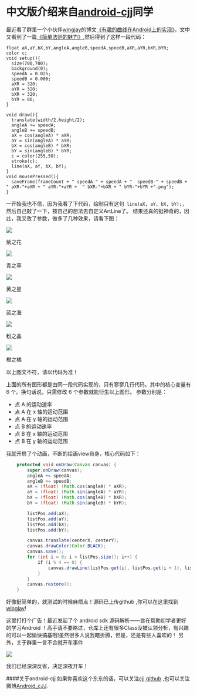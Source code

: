# 中文版介绍来自[android-cjj](https://github.com/android-cjj)同学

最近看了群里一个小伙伴[wingjay](https://github.com/wingjay)的博文[《有趣的曲线在Android上的实现》](https://wingjay.com/2016/01/25/%E6%9C%89%E8%B6%A3%E7%9A%84%E6%9B%B2%E7%BA%BF%E5%9C%A8Android%E4%B8%8A%E7%9A%84%E5%AE%9E%E7%8E%B0/)，文中又看到了一篇[《简单法则的魅力》](http://mp.weixin.qq.com/s?__biz=MzA4NTc5MDU5OQ==&mid=411441608&idx=1&sn=5e846a882f58a7ba1b5312bdbeaafccf&scene=23&srcid=0120GiYhMXjmNDoN9MFQj7f5#rd),然后得到了这样一段代码：
```
float aX,aY,bX,bY,angleA,angleB,speedA,speedB,aXR,aYR,bXR,bYR;
color c;
void setup(){
  size(700,700);
  background(0);
  speedA = 0.025;
  speedB = 0.006;
  aXR = 320;
  aYR = 320;
  bXR = 320;
  bYR = 80;
}

void draw(){
  translate(width/2,height/2);
  angleA += speedA;
  angleB += speedB;
  aX = cos(angleA) * aXR;
  aY = sin(angleA) * aYR;
  bX = cos(angleB) * bXR;
  bY = sin(angleB) * bYR;
  c = color(255,50);
  stroke(c);
  line(aX, aY, bX, bY);
}
void mousePressed(){
  saveFrame(frameCount + " speedA-" + speedA + "  speedB-" + speedB + " aXR-"+aXR + " aYR-"+aYR +  " bXR-"+bXR + " bYR-"+bYR +".png");
}
```
一开始我也不信，因为我看了下代码，绘制只有这句` line(aX, aY, bX, bY);`，然后自己敲了一下，按自己的想法去自定义ArtLine了。
结果还真的挺神奇的，因此，我又改了参数，做多了几种效果，请看下图：

![](http://ww1.sinaimg.cn/mw690/7ef01fcagw1f35hl220wyg20at0a5h5e.gif)

紫之花


![](http://ww1.sinaimg.cn/mw690/7ef01fcagw1f35hl30ev0g20at0a5n96.gif)

青之草


![](http://ww3.sinaimg.cn/mw690/7ef01fcagw1f35hl3ol83g20at0a5111.gif)

黄之星


![](http://ww4.sinaimg.cn/mw690/7ef01fcagw1f35hl53hrrg20at0a54h3.gif)

蓝之海


![](http://ww3.sinaimg.cn/mw690/7ef01fcagw1f35hl5o6hfg20at0a5ahb.gif)

粉之晶


![](http://ww3.sinaimg.cn/mw690/7ef01fcagw1f35hkpli4kg20at0a5qkc.gif)

橙之橘

以上图文不符，请以代码为准！

上面的所有图形都是由同一段代码实现的，只有寥寥几行代码。其中的核心变量有 6 个。换句话说，只需修改 6 个参数就能衍生以上图形。
参数分别是：
* 点 A 的运动速率
* 点 A 在 x 轴的运动范围
* 点 A 在 y 轴的运动范围
* 点 B 的运动速率
* 点 B 在 x 轴的运动范围
* 点 B 在 y 轴的运动范围

我就开启了个动画，不断的绘画view自身，核心代码如下：

```java
    protected void onDraw(Canvas canvas) {
        super.onDraw(canvas);
        angleA += speedA;
        angleB += speedB;
        aX = (float) (Math.cos(angleA) * aXR);
        aY = (float) (Math.sin(angleA) * aYR);
        bX = (float) (Math.cos(angleB) * bXR);
        bY = (float) (Math.sin(angleB) * bYR);

        listPos.add(aX);
        listPos.add(aY);
        listPos.add(bX);
        listPos.add(bY);

        canvas.translate(centerX, centerY);
        canvas.drawColor(Color.BLACK);
        canvas.save();
        for (int i = 0; i < listPos.size(); i++) {
            if (i % 4 == 0) {
                canvas.drawLine(listPos.get(i), listPos.get(i + 1), listPos.get(i + 2), listPos.get(i + 3), paint);
            }
        }
        canvas.restore();
    }
```

好像挺简单的，就测试的时候麻烦点！源码已上传github ,你可以在这里找到[wingjay](https://github.com/wingjay)!

这里打打个广告！最近发起了个 android sdk 源码解析——旨在帮助初学者更好的学习Android ！高手请不要略过，仓库上还有很多Class没被认领分析，有兴趣的可以一起愉快搞基哦!虽然很多人说我瞎折腾，但是，还是有些人喜欢的！
另外，关于群里一言不合就开车事件

![](http://ww3.sinaimg.cn/mw690/7ef01fcagw1f35jzd8fjwj20jf0ccgmm.jpg)

我们已经深深反省，决定深夜开车！


####关于android-cjj
如果你喜欢这个东东的话，可以关注[cjj github](https://github.com/android-cjj) ,也可以关注微博[Android_cJJ](http://weibo.com/chenjijun2011/).


